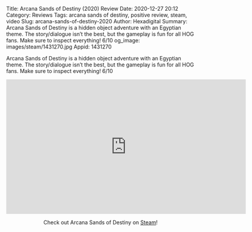 Title: Arcana Sands of Destiny (2020) Review
Date: 2020-12-27 20:12
Category: Reviews
Tags: arcana sands of destiny, positive review, steam, video
Slug: arcana-sands-of-destiny-2020
Author: Hexadigital
Summary: Arcana Sands of Destiny is a hidden object adventure with an Egyptian theme. The story/dialogue isn’t the best, but the gameplay is fun for all HOG fans. Make sure to inspect everything! 6/10
og_image: images/steam/1431270.jpg
Appid: 1431270

Arcana Sands of Destiny is a hidden object adventure with an Egyptian theme. The story/dialogue isn’t the best, but the gameplay is fun for all HOG fans. Make sure to inspect everything! 6/10

<center><iframe src="https://www.youtube.com/embed/WmhapGXIgQM?feature=oembed" allow="accelerometer; autoplay; encrypted-media; gyroscope; picture-in-picture" width="640" height="360" frameborder="0"></iframe>

Check out Arcana Sands of Destiny on [Steam](https://store.steampowered.com/app/1431270/?curator_clanid=34633900)!</center>